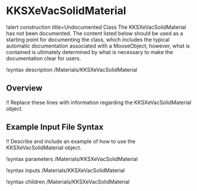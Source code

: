# KKSXeVacSolidMaterial

!alert construction title=Undocumented Class
The KKSXeVacSolidMaterial has not been documented. The content listed below should be used as a starting point for
documenting the class, which includes the typical automatic documentation associated with a
MooseObject; however, what is contained is ultimately determined by what is necessary to make the
documentation clear for users.

!syntax description /Materials/KKSXeVacSolidMaterial

## Overview

!! Replace these lines with information regarding the KKSXeVacSolidMaterial object.

## Example Input File Syntax

!! Describe and include an example of how to use the KKSXeVacSolidMaterial object.

!syntax parameters /Materials/KKSXeVacSolidMaterial

!syntax inputs /Materials/KKSXeVacSolidMaterial

!syntax children /Materials/KKSXeVacSolidMaterial
